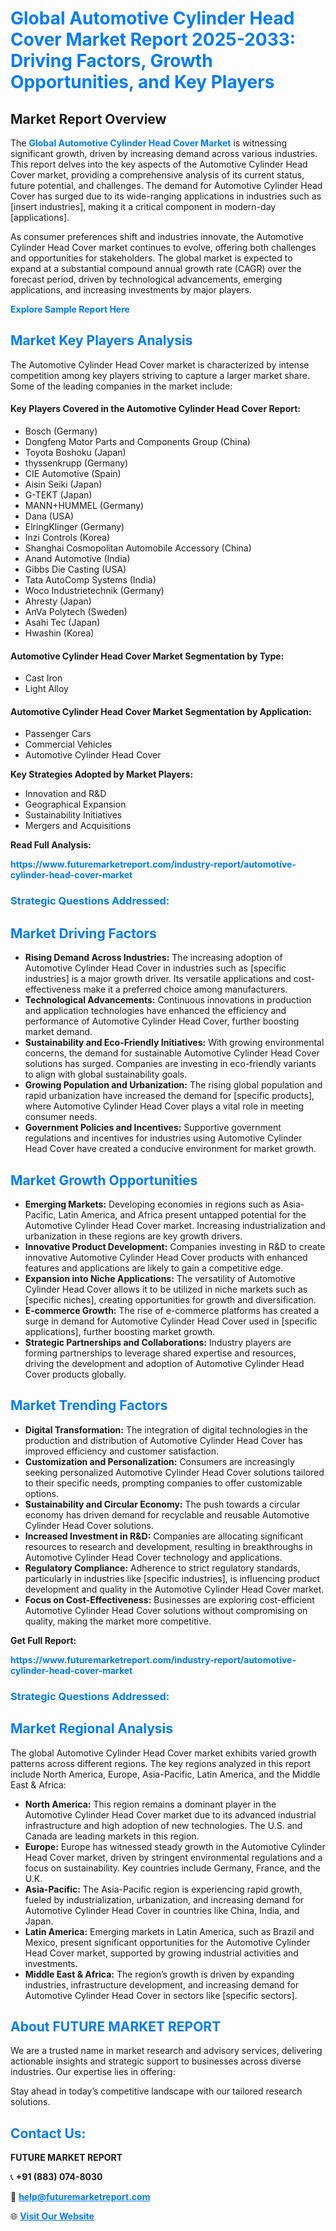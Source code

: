 <h1 style="color: #007BFF;">Global Automotive Cylinder Head Cover Market Report 2025-2033: Driving Factors, Growth Opportunities, and Key Players</h1>

<section id="overview">
<h2>Market Report Overview</h2>
<p>The <a href="https://www.futuremarketreport.com/industry-report/automotive-cylinder-head-cover-market" style="color: #007BFF; text-decoration: none;"><strong>Global Automotive Cylinder Head Cover Market</strong></a> is witnessing significant growth, driven by increasing demand across various industries. This report delves into the key aspects of the Automotive Cylinder Head Cover market, providing a comprehensive analysis of its current status, future potential, and challenges. The demand for Automotive Cylinder Head Cover has surged due to its wide-ranging applications in industries such as [insert industries], making it a critical component in modern-day [applications].</p>
<p>As consumer preferences shift and industries innovate, the Automotive Cylinder Head Cover market continues to evolve, offering both challenges and opportunities for stakeholders. The global market is expected to expand at a substantial compound annual growth rate (CAGR) over the forecast period, driven by technological advancements, emerging applications, and increasing investments by major players.</p>
</section>

<section id="overview">
<p><a href="https://www.futuremarketreport.com/request-sample/reportId=126085" style="color: #007BFF; text-decoration: none;"><strong>Explore Sample Report Here</strong></a></p>
</section>

<section id="key-players">
<h2 style="color: #007BFF;">Market Key Players Analysis</h2>
<p>The Automotive Cylinder Head Cover market is characterized by intense competition among key players striving to capture a larger market share. Some of the leading companies in the market include:</p>
<h4>Key Players Covered in the Automotive Cylinder Head Cover Report:</h4>
<ul><li>Bosch (Germany)</li><li>Dongfeng Motor Parts and Components Group (China)</li><li>Toyota Boshoku (Japan)</li><li>thyssenkrupp (Germany)</li><li>CIE Automotive (Spain)</li><li>Aisin Seiki (Japan)</li><li>G-TEKT (Japan)</li><li>MANN+HUMMEL (Germany)</li><li>Dana (USA)</li><li>ElringKlinger (Germany)</li><li>Inzi Controls (Korea)</li><li>Shanghai Cosmopolitan Automobile Accessory (China)</li><li>Anand Automotive (India)</li><li>Gibbs Die Casting (USA)</li><li>Tata AutoComp Systems (India)</li><li>Woco Industrietechnik (Germany)</li><li>Ahresty (Japan)</li><li>AnVa Polytech (Sweden)</li><li>Asahi Tec (Japan)</li><li>Hwashin (Korea)</li></ul>
<h4>Automotive Cylinder Head Cover Market Segmentation by Type:</h4>
<ul><li>Cast Iron</li><li>Light Alloy</li></ul>

<h4>Automotive Cylinder Head Cover Market Segmentation by Application:</h4>
<ul><li>Passenger Cars</li><li>Commercial Vehicles</li><li>Automotive Cylinder Head Cover</li></ul>
<p><strong>Key Strategies Adopted by Market Players:</strong></p>
<ul>
<li>Innovation and R&D</li>
<li>Geographical Expansion</li>
<li>Sustainability Initiatives</li>
<li>Mergers and Acquisitions</li>
</ul>
</section>

<section>
<p><strong>Read Full Analysis: </strong></p><a href="https://www.futuremarketreport.com/industry-report/automotive-cylinder-head-cover-market" style="color: #007BFF; text-decoration: none;"><strong>https://www.futuremarketreport.com/industry-report/automotive-cylinder-head-cover-market</strong></a>
<h3 style="color: #007BFF;">Strategic Questions Addressed:</h3>
</section>

<section id="driving-factors">
<h2 style="color: #007BFF;">Market Driving Factors</h2>
<ul>
<li><strong>Rising Demand Across Industries:</strong> The increasing adoption of Automotive Cylinder Head Cover in industries such as [specific industries] is a major growth driver. Its versatile applications and cost-effectiveness make it a preferred choice among manufacturers.</li>
<li><strong>Technological Advancements:</strong> Continuous innovations in production and application technologies have enhanced the efficiency and performance of Automotive Cylinder Head Cover, further boosting market demand.</li>
<li><strong>Sustainability and Eco-Friendly Initiatives:</strong> With growing environmental concerns, the demand for sustainable Automotive Cylinder Head Cover solutions has surged. Companies are investing in eco-friendly variants to align with global sustainability goals.</li>
<li><strong>Growing Population and Urbanization:</strong> The rising global population and rapid urbanization have increased the demand for [specific products], where Automotive Cylinder Head Cover plays a vital role in meeting consumer needs.</li>
<li><strong>Government Policies and Incentives:</strong> Supportive government regulations and incentives for industries using Automotive Cylinder Head Cover have created a conducive environment for market growth.</li>
</ul>
</section>

<section id="growth-opportunities">
<h2 style="color: #007BFF;">Market Growth Opportunities</h2>
<ul>
<li><strong>Emerging Markets:</strong> Developing economies in regions such as Asia-Pacific, Latin America, and Africa present untapped potential for the Automotive Cylinder Head Cover market. Increasing industrialization and urbanization in these regions are key growth drivers.</li>
<li><strong>Innovative Product Development:</strong> Companies investing in R&D to create innovative Automotive Cylinder Head Cover products with enhanced features and applications are likely to gain a competitive edge.</li>
<li><strong>Expansion into Niche Applications:</strong> The versatility of Automotive Cylinder Head Cover allows it to be utilized in niche markets such as [specific niches], creating opportunities for growth and diversification.</li>
<li><strong>E-commerce Growth:</strong> The rise of e-commerce platforms has created a surge in demand for Automotive Cylinder Head Cover used in [specific applications], further boosting market growth.</li>
<li><strong>Strategic Partnerships and Collaborations:</strong> Industry players are forming partnerships to leverage shared expertise and resources, driving the development and adoption of Automotive Cylinder Head Cover products globally.</li>
</ul>
</section>

<section id="trending-factors">
<h2 style="color: #007BFF;">Market Trending Factors</h2>
<ul>
<li><strong>Digital Transformation:</strong> The integration of digital technologies in the production and distribution of Automotive Cylinder Head Cover has improved efficiency and customer satisfaction.</li>
<li><strong>Customization and Personalization:</strong> Consumers are increasingly seeking personalized Automotive Cylinder Head Cover solutions tailored to their specific needs, prompting companies to offer customizable options.</li>
<li><strong>Sustainability and Circular Economy:</strong> The push towards a circular economy has driven demand for recyclable and reusable Automotive Cylinder Head Cover solutions.</li>
<li><strong>Increased Investment in R&D:</strong> Companies are allocating significant resources to research and development, resulting in breakthroughs in Automotive Cylinder Head Cover technology and applications.</li>
<li><strong>Regulatory Compliance:</strong> Adherence to strict regulatory standards, particularly in industries like [specific industries], is influencing product development and quality in the Automotive Cylinder Head Cover market.</li>
<li><strong>Focus on Cost-Effectiveness:</strong> Businesses are exploring cost-efficient Automotive Cylinder Head Cover solutions without compromising on quality, making the market more competitive.</li>
</ul>
</section>

<section>
<p><strong>Get Full Report: </strong></p><a href="https://www.futuremarketreport.com/industry-report/automotive-cylinder-head-cover-market" style="color: #007BFF; text-decoration: none;"><strong>https://www.futuremarketreport.com/industry-report/automotive-cylinder-head-cover-market</strong></a>
<h3 style="color: #007BFF;">Strategic Questions Addressed:</h3>
</section>


<section id="regional-analysis">
<h2 style="color: #007BFF;">Market Regional Analysis</h2>
<p>The global Automotive Cylinder Head Cover market exhibits varied growth patterns across different regions. The key regions analyzed in this report include North America, Europe, Asia-Pacific, Latin America, and the Middle East & Africa:</p>
<ul>
<li><strong>North America:</strong> This region remains a dominant player in the Automotive Cylinder Head Cover market due to its advanced industrial infrastructure and high adoption of new technologies. The U.S. and Canada are leading markets in this region.</li>
<li><strong>Europe:</strong> Europe has witnessed steady growth in the Automotive Cylinder Head Cover market, driven by stringent environmental regulations and a focus on sustainability. Key countries include Germany, France, and the U.K.</li>
<li><strong>Asia-Pacific:</strong> The Asia-Pacific region is experiencing rapid growth, fueled by industrialization, urbanization, and increasing demand for Automotive Cylinder Head Cover in countries like China, India, and Japan.</li>
<li><strong>Latin America:</strong> Emerging markets in Latin America, such as Brazil and Mexico, present significant opportunities for the Automotive Cylinder Head Cover market, supported by growing industrial activities and investments.</li>
<li><strong>Middle East & Africa:</strong> The region’s growth is driven by expanding industries, infrastructure development, and increasing demand for Automotive Cylinder Head Cover in sectors like [specific sectors].</li>
</ul>
</section>

<footer>
<h2 style="color: #007BFF;">About FUTURE MARKET REPORT</h2>
<p>We are a trusted name in market research and advisory services, delivering actionable insights and strategic support to businesses across diverse industries. Our expertise lies in offering:</p>

<p>Stay ahead in today’s competitive landscape with our tailored research solutions.</p>

<h2 style="color: #007BFF;">Contact Us:</h2>
<p><strong>FUTURE MARKET REPORT</strong></p>
<p>📞 <strong>+91 (883) 074-8030</strong></p>
<p>📧 <strong><a href="mailto:help@futuremarketreport.com" style="color: #007BFF;">help@futuremarketreport.com</a></strong></p>
<p>🌐 <strong><a href="https://www.futuremarketreport.com/" style="color: #007BFF;">Visit Our Website</a></strong></p>
</footer>